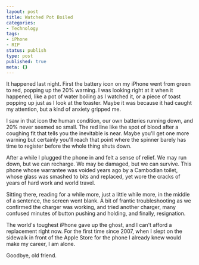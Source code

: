 ```yaml
---
layout: post
title: Watched Pot Boiled
categories:
- Technology
tags:
- iPhone
- RIP
status: publish
type: post
published: true
meta: {}
---
```

It happened last night. First the battery icon on my iPhone went from green to red, popping up the 20% warning. I was looking right at it when it happened, like a pot of water boiling as I watched it, or a piece of toast popping up just as I look at the toaster. Maybe it was because it had caught my attention, but a kind of anxiety gripped me.

I saw in that icon the human condition, our own batteries running down, and 20% never seemed so small. The red line like the spot of blood after a coughing fit that tells you the inevitable is near. Maybe you'll get one more warning but certainly you'll reach that point where the spinner barely has time to register before the whole thing shuts down.

After a while I plugged the phone in and felt a sense of relief. We may run down, but we can recharge. We may be damaged, but we can survive. This phone whose warrantee was voided years ago by a Cambodian toilet, whose glass was smashed to bits and replaced, yet wore the cracks of years of hard work and world travel.

Sitting there, reading for a while more, just a little while more, in the middle of a sentence, the screen went blank. A bit of frantic troubleshooting as we confirmed the charger was working, and tried another charger, many confused minutes of button pushing and holding, and finally, resignation.

The world's toughest iPhone gave up the ghost, and I can't afford a replacement right now. For the first time since 2007, when I slept on the sidewalk in front of the Apple Store for the phone I already knew would make my career, I am alone.

Goodbye, old friend.
